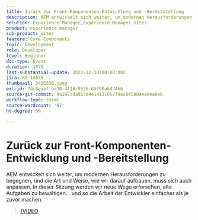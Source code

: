 ```yaml
---
title: Zurück zur Front-Komponenten-Entwicklung und -Bereitstellung
description: AEM entwickelt sich weiter, um modernen Herausforderungen zu begegnen, und die Art und Weise, wie wir darauf aufbauen, muss sich auch anpassen. In dieser Sitzung werden wir neue Wege erforschen, alte Aufgaben anzugehen. Entwickleraufwand einfacher als je zuvor machen.
solution: Experience Manager,Experience Manager Sites
product: experience manager
sub-product: sites
feature: Core Components
topic: Development
role: Developer
level: Beginner
doc-type: Event
duration: 1878
last-substantial-update: 2023-12-20T00:00:00Z
jira: KT-14679
thumbnail: 3426338.jpeg
exl-id: 7dc8eaaf-ba30-4f18-9526-65f90a6434b6
source-git-commit: 9a297cda953d4414131657f9ac84580aea0eabeb
workflow-type: tm+mt
source-wordcount: '87'
ht-degree: 0%

---
```


# Zurück zur Front-Komponenten-Entwicklung und -Bereitstellung

AEM entwickelt sich weiter, um modernen Herausforderungen zu begegnen, und die Art und Weise, wie wir darauf aufbauen, muss sich auch anpassen. In dieser Sitzung werden wir neue Wege erforschen, alte Aufgaben zu bewältigen... und so die Arbeit der Entwickler einfacher als je zuvor machen.

>[!VIDEO](https://video.tv.adobe.com/v/3426338/?learn=on)
